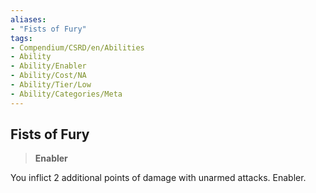 ```yaml
---
aliases:
- "Fists of Fury"
tags:
- Compendium/CSRD/en/Abilities
- Ability
- Ability/Enabler
- Ability/Cost/NA
- Ability/Tier/Low
- Ability/Categories/Meta
---
```


  
## Fists of Fury  
>**Enabler**
  
You inflict 2 additional points of damage with unarmed attacks. Enabler.